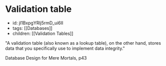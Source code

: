 # Validation table
* id: jl1BxpgYRlj5rmD_ui6II
* tags: [[Databases]]
* children: [[Validation Tables]]

"A validation table (also known as a lookup table), on the other hand, stores data that you specifically use to implement data integrity."

Database Design for Mere Mortals, p43